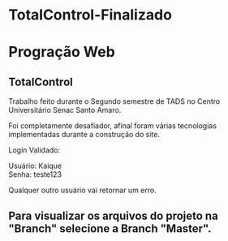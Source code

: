 # TotalControl-Finalizado

<h1> Progração Web </h1>
<h2> TotalControl </h2>

Trabalho feito durante o Segundo semestre de TADS no Centro Universitário Senac Santo Amaro.

Foi completamente desafiador, afinal foram várias tecnologias implementadas durante a construção do site.

Login Validado:

Usuário: Kaique <br>
Senha: teste123

Qualquer outro usuário vai retornar um erro.


<h2> Para visualizar os arquivos do projeto na "Branch" selecione a Branch "Master". 
